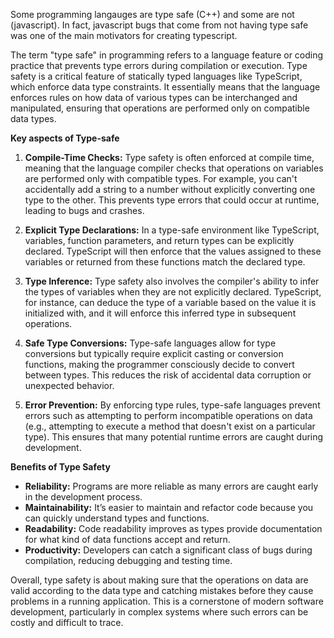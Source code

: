 
Some programming langauges are type safe (C++) and some are not (javascript). In fact, javascript bugs that come from not having type safe was one of the main motivators for creating typescript.

The term "type safe" in programming refers to a language feature or coding practice that prevents type errors during compilation or execution. Type safety is a critical feature of statically typed languages like TypeScript, which enforce data type constraints. It essentially means that the language enforces rules on how data of various types can be interchanged and manipulated, ensuring that operations are performed only on compatible data types.

**Key aspects of Type-safe**

1. **Compile-Time Checks:** Type safety is often enforced at compile time, meaning that the language compiler checks that operations on variables are performed only with compatible types. For example, you can't accidentally add a string to a number without explicitly converting one type to the other. This prevents type errors that could occur at runtime, leading to bugs and crashes.

2. **Explicit Type Declarations:** In a type-safe environment like TypeScript, variables, function parameters, and return types can be explicitly declared. TypeScript will then enforce that the values assigned to these variables or returned from these functions match the declared type.

3. **Type Inference:** Type safety also involves the compiler's ability to infer the types of variables when they are not explicitly declared. TypeScript, for instance, can deduce the type of a variable based on the value it is initialized with, and it will enforce this inferred type in subsequent operations.

4. **Safe Type Conversions:** Type-safe languages allow for type conversions but typically require explicit casting or conversion functions, making the programmer consciously decide to convert between types. This reduces the risk of accidental data corruption or unexpected behavior.

5. **Error Prevention:** By enforcing type rules, type-safe languages prevent errors such as attempting to perform incompatible operations on data (e.g., attempting to execute a method that doesn't exist on a particular type). This ensures that many potential runtime errors are caught during development.

**Benefits of Type Safety**

- **Reliability:** Programs are more reliable as many errors are caught early in the development process.
- **Maintainability:** It’s easier to maintain and refactor code because you can quickly understand types and functions.
- **Readability:** Code readability improves as types provide documentation for what kind of data functions accept and return.
- **Productivity:** Developers can catch a significant class of bugs during compilation, reducing debugging and testing time.

Overall, type safety is about making sure that the operations on data are valid according to the data type and catching mistakes before they cause problems in a running application. This is a cornerstone of modern software development, particularly in complex systems where such errors can be costly and difficult to trace.
